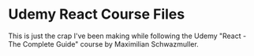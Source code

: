 # Udemy React Course Files

This is just the crap I've been making while following the Udemy "React - The Complete Guide" course by Maximilian Schwazmuller.